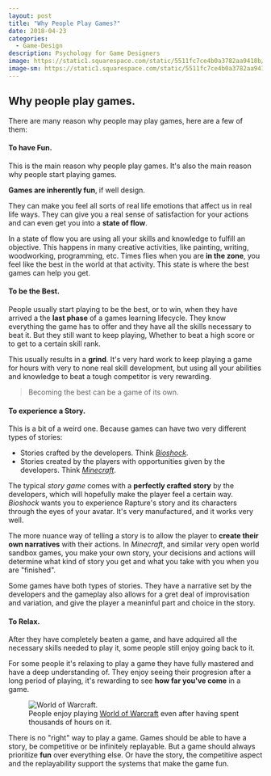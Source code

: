 ```yaml
---
layout: post
title: "Why People Play Games?"
date: 2018-04-23
categories:
  - Game-Design
description: Psychology for Game Designers
image: https://static1.squarespace.com/static/5511fc7ce4b0a3782aa9418b/t/55369463e4b07d491f6be91b/1429640302372/colorful-abstract-3.jpg
image-sm: https://static1.squarespace.com/static/5511fc7ce4b0a3782aa9418b/t/55369463e4b07d491f6be91b/1429640302372/colorful-abstract-3.jpg
---
```


## Why people play games.

There are many reason why people may play games, here are a few of them:

#### To have Fun.

This is the main reason why people play games. It's also the main reason why people start playing games.

**Games are inherently fun**, if well design.

They can make you feel all sorts of real life emotions that affect us in real life ways. They can give you a real sense of satisfaction for your actions and can even get you into a **state of flow**.

In a state of flow you are using all your skills and knowledge to fulfill an objective. This happens in many creative activities, like painting, writing, woodworking, programming, etc. Times flies when you are **in the zone**, you feel like the best in the world at that activity. This state is where the best games can help you get.

#### To be the Best.

People usually start playing to be the best, or to win, when they have arrived a the **last phase** of a games learning lifecycle. They know everything the game has to offer and they have all the skills necessary to beat it. But they still want to keep playing, Whether to beat a high score or to get to a certain skill rank.

This usually results in a **grind**. It's very hard work to keep playing a game for hours with very to none real skill development, but using all your abilities and knowledge to beat a tough competitor is very rewarding.

> Becoming the best can be a game of its own.

#### To experience a Story.

This is a bit of a weird one. Because games can have two very different types of stories:

* Stories crafted by the developers. Think [*Bioshock*](http://store.steampowered.com/app/7670/BioShock/).
* Stories created by the players with opportunities given by the developers. Think [*Minecraft*](https://minecraft.net).

The typical *story game* comes with a **perfectly crafted story** by the developers, which will hopefully make the player feel a certain way. *Bioshock* wants you to experience Rapture's story and its characters through the eyes of your avatar. It's very manufactured, and it works very well.

The more nuance way of telling a story is to allow the player to **create their own narratives** with their actions. In *Minecraft*, and similar very open world sandbox games, you make your own story, your decisions and actions will determine what kind of story you get and what you take with you when you are "finished".

Some games have both types of stories. They have a narrative set by the developers and the gameplay also allows for a gret deal of improvisation and variation, and give the player a meaninful part and choice in the story.

#### To Relax.

After they have completely beaten a game, and have adquired all the necessary skills needed to play it, some people still enjoy going back to it.

For some people it's relaxing to play a game they have fully mastered and have a deep understanding of. They enjoy seeing their progresion after a long period of playing, it's rewarding to see **how far you've come** in a game.

<figure>
  <img src="https://hegemonia.files.wordpress.com/2006/11/wow.jpg" alt="World of Warcraft."/>
  <figcaption>People enjoy playing <a href="https://worldofwarcraft.com">World of Warcraft</a> even after having spent thousands of hours on it.</figcaption>
</figure>

There is no "right" way to play a game. Games should be able to have a story, be competitive or be infinitely replayable. But a game should always prioritize **fun** over everything else. Or have the story, the competitive aspect and the replayability support the systems that make the game fun.
